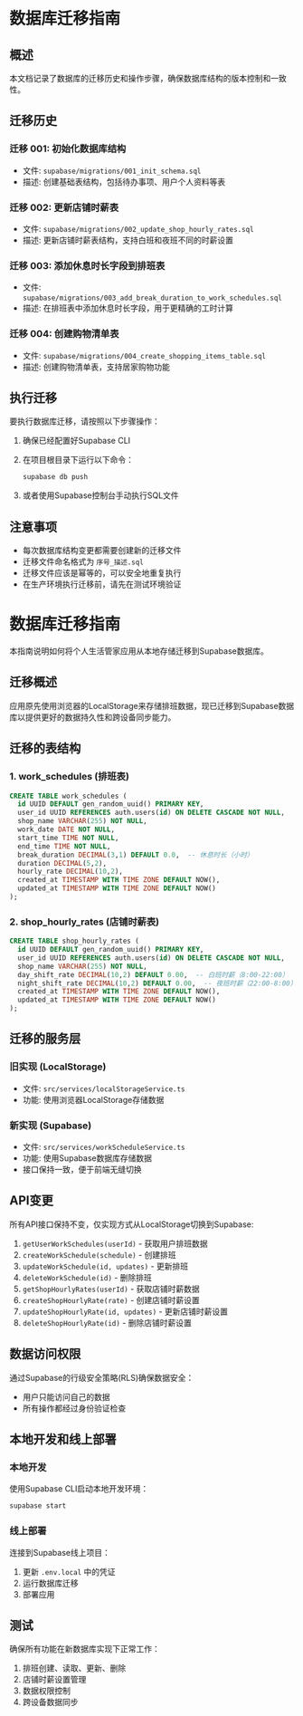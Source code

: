 # 数据库迁移指南

## 概述

本文档记录了数据库的迁移历史和操作步骤，确保数据库结构的版本控制和一致性。

## 迁移历史

### 迁移 001: 初始化数据库结构
- 文件: `supabase/migrations/001_init_schema.sql`
- 描述: 创建基础表结构，包括待办事项、用户个人资料等表

### 迁移 002: 更新店铺时薪表
- 文件: `supabase/migrations/002_update_shop_hourly_rates.sql`
- 描述: 更新店铺时薪表结构，支持白班和夜班不同的时薪设置

### 迁移 003: 添加休息时长字段到排班表
- 文件: `supabase/migrations/003_add_break_duration_to_work_schedules.sql`
- 描述: 在排班表中添加休息时长字段，用于更精确的工时计算

### 迁移 004: 创建购物清单表
- 文件: `supabase/migrations/004_create_shopping_items_table.sql`
- 描述: 创建购物清单表，支持居家购物功能

## 执行迁移

要执行数据库迁移，请按照以下步骤操作：

1. 确保已经配置好Supabase CLI
2. 在项目根目录下运行以下命令：
   ```bash
   supabase db push
   ```

3. 或者使用Supabase控制台手动执行SQL文件

## 注意事项

- 每次数据库结构变更都需要创建新的迁移文件
- 迁移文件命名格式为 `序号_描述.sql`
- 迁移文件应该是幂等的，可以安全地重复执行
- 在生产环境执行迁移前，请先在测试环境验证

# 数据库迁移指南

本指南说明如何将个人生活管家应用从本地存储迁移到Supabase数据库。

## 迁移概述

应用原先使用浏览器的LocalStorage来存储排班数据，现已迁移到Supabase数据库以提供更好的数据持久性和跨设备同步能力。

## 迁移的表结构

### 1. work_schedules (排班表)
```sql
CREATE TABLE work_schedules (
  id UUID DEFAULT gen_random_uuid() PRIMARY KEY,
  user_id UUID REFERENCES auth.users(id) ON DELETE CASCADE NOT NULL,
  shop_name VARCHAR(255) NOT NULL,
  work_date DATE NOT NULL,
  start_time TIME NOT NULL,
  end_time TIME NOT NULL,
  break_duration DECIMAL(3,1) DEFAULT 0.0,  -- 休息时长（小时）
  duration DECIMAL(5,2),
  hourly_rate DECIMAL(10,2),
  created_at TIMESTAMP WITH TIME ZONE DEFAULT NOW(),
  updated_at TIMESTAMP WITH TIME ZONE DEFAULT NOW()
);
```

### 2. shop_hourly_rates (店铺时薪表)
```sql
CREATE TABLE shop_hourly_rates (
  id UUID DEFAULT gen_random_uuid() PRIMARY KEY,
  user_id UUID REFERENCES auth.users(id) ON DELETE CASCADE NOT NULL,
  shop_name VARCHAR(255) NOT NULL,
  day_shift_rate DECIMAL(10,2) DEFAULT 0.00,  -- 白班时薪（8:00-22:00）
  night_shift_rate DECIMAL(10,2) DEFAULT 0.00,  -- 夜班时薪（22:00-8:00）
  created_at TIMESTAMP WITH TIME ZONE DEFAULT NOW(),
  updated_at TIMESTAMP WITH TIME ZONE DEFAULT NOW()
);
```

## 迁移的服务层

### 旧实现 (LocalStorage)
- 文件: `src/services/localStorageService.ts`
- 功能: 使用浏览器LocalStorage存储数据

### 新实现 (Supabase)
- 文件: `src/services/workScheduleService.ts`
- 功能: 使用Supabase数据库存储数据
- 接口保持一致，便于前端无缝切换

## API变更

所有API接口保持不变，仅实现方式从LocalStorage切换到Supabase:

1. `getUserWorkSchedules(userId)` - 获取用户排班数据
2. `createWorkSchedule(schedule)` - 创建排班
3. `updateWorkSchedule(id, updates)` - 更新排班
4. `deleteWorkSchedule(id)` - 删除排班
5. `getShopHourlyRates(userId)` - 获取店铺时薪数据
6. `createShopHourlyRate(rate)` - 创建店铺时薪设置
7. `updateShopHourlyRate(id, updates)` - 更新店铺时薪设置
8. `deleteShopHourlyRate(id)` - 删除店铺时薪设置

## 数据访问权限

通过Supabase的行级安全策略(RLS)确保数据安全：
- 用户只能访问自己的数据
- 所有操作都经过身份验证检查

## 本地开发和线上部署

### 本地开发
使用Supabase CLI启动本地开发环境：
```bash
supabase start
```

### 线上部署
连接到Supabase线上项目：
1. 更新 `.env.local` 中的凭证
2. 运行数据库迁移
3. 部署应用

## 测试

确保所有功能在新数据库实现下正常工作：
1. 排班创建、读取、更新、删除
2. 店铺时薪设置管理
3. 数据权限控制
4. 跨设备数据同步